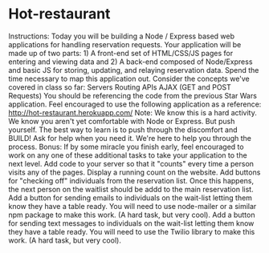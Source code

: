 # Hot-restaurant

Instructions:
Today you will be building a Node / Express based web applications for handling reservation requests.
Your application will be made up of two parts: 1) A front-end set of HTML/CSS/JS pages for entering and viewing data and 2) A back-end composed of Node/Express and basic JS for storing, updating, and relaying reservation data.
Spend the time necessary to map this application out. Consider the concepts we've covered in class so far:
Servers
Routing
APIs
AJAX (GET and POST Requests)
You should be referencing the code from the previous Star Wars application.
Feel encouraged to use the following application as a reference: http://hot-restaurant.herokuapp.com/
Note: We know this is a hard activity. We know you aren't yet comfortable with Node or Express. But push yourself. The best way to learn is to push through the discomfort and BUILD! Ask for help when you need it. We're here to help you through the process.
Bonus:
If by some miracle you finish early, feel encouraged to work on any one of these additional tasks to take your application to the next level.
Add code to your server so that it "counts" every time a person visits any of the pages. Display a running count on the website.
Add buttons for "checking off" individuals from the reservation list. Once this happens, the next person on the waitlist should be addd to the main reservation list.
Add a button for sending emails to individuals on the wait-list letting them know they have a table ready. You will need to use node-mailer or a similar npm package to make this work. (A hard task, but very cool).
Add a button for sending text messages to individuals on the wait-list letting them know they have a table ready. You will need to use the Twilio library to make this work. (A hard task, but very cool).
